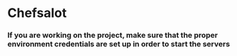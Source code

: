 # Chefsalot

### If you are working on the project, make sure that the proper environment credentials are set up in order to start the servers

